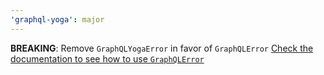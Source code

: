 ```yaml
---
'graphql-yoga': major
---
```


**BREAKING**: Remove `GraphQLYogaError` in favor of `GraphQLError`
[Check the documentation to see how to use `GraphQLError`](https://www.graphql-yoga.com/docs/guides/error-masking)

